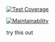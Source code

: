 

[![Test Coverage](https://api.codeclimate.com/v1/badges/c9ffa8f022d3dc81b705/test_coverage)](https://codeclimate.com/repos/59370df93a82500264000033/test_coverage)

[![Maintainability](https://api.codeclimate.com/v1/badges/5414ccc4e7a1f5e38c79/maintainability)](https://codeclimate.com/github/rastating/wordpress-exploit-framework/maintainability)


try this out
 
